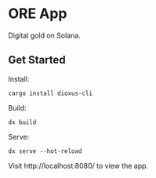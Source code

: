 # ORE App

Digital gold on Solana. 

## Get Started

Install:
```
cargo install dioxus-cli
```

Build:
```
dx build
```

Serve:
```
dx serve --hot-reload
```

Visit http://localhost:8080/ to view the app.
